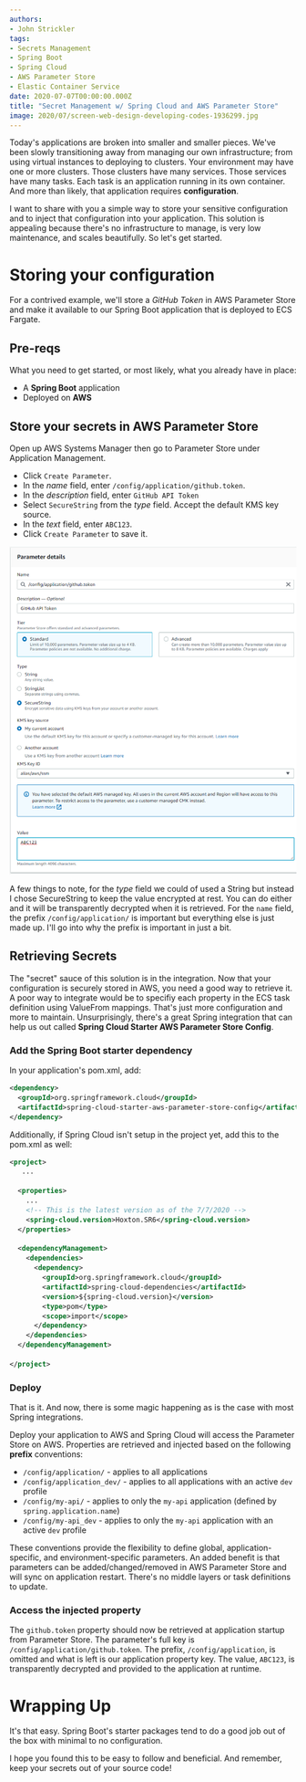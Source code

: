 ```yaml
---
authors:
- John Strickler
tags:
- Secrets Management
- Spring Boot
- Spring Cloud
- AWS Parameter Store
- Elastic Container Service
date: 2020-07-07T00:00:00.000Z
title: "Secret Management w/ Spring Cloud and AWS Parameter Store"
image: 2020/07/screen-web-design-developing-codes-1936299.jpg
---
```


Today's applications are broken into smaller and smaller pieces.  We've been slowly transitioning away from managing our own infrastructure; from using virtual instances to deploying to clusters.  Your environment may have one or more clusters.  Those clusters have many services.  Those services have many tasks.  Each task is an application running in its own container.  And more than likely, that application requires **configuration**.   

I want to share with you a simple way to store your sensitive configuration and to inject that configuration into your application.  This solution is appealing because there's no infrastructure to manage, is very low maintenance, and scales beautifully.  So let's get started.

# Storing your configuration

For a contrived example, we'll store a *GitHub Token* in AWS Parameter Store and make it available to our Spring Boot application that is deployed to ECS Fargate.

## Pre-reqs

What you need to get started, or most likely, what you already have in place:

- A **Spring Boot** application 
- Deployed on **AWS**


## Store your secrets in AWS Parameter Store

Open up AWS Systems Manager then go to Parameter Store under Application Management.

- Click `Create Parameter`.
- In the *name* field, enter `/config/application/github.token`.  
- In the *description* field, enter `GitHub API Token`
- Select `SecureString` from the *type* field.  Accept the default KMS key source.
- In the *text* field, enter `ABC123`.  
- Click `Create Parameter` to save it.

![Create Parameter Screenshot](https://raw.githubusercontent.com/ippontech/blog-usa/master/images/2020/07/aws-param-store-create-parameter.png)

A few things to note, for the *type* field we could of used a String but instead I chose SecureString to keep the value encrypted at rest.  You can do either and it will be transparently decrypted when it is retrieved.  For the `name` field, the prefix `/config/application/` is important but everything else is just made up.  I'll go into why the prefix is important in just a bit.


## Retrieving Secrets

The "secret" sauce of this solution is in the integration.  Now that your configuration is securely stored in AWS, you need a good way to retrieve it.  A poor way to integrate would be to specifiy each property in the ECS task definition using ValueFrom mappings.  That's just more configuration and more to maintain.  Unsurprisingly, there's a great Spring integration that can help us out called **Spring Cloud Starter AWS Parameter Store Config**.  

### Add the Spring Boot starter dependency

In your application's pom.xml, add:

```xml
<dependency>
  <groupId>org.springframework.cloud</groupId>
  <artifactId>spring-cloud-starter-aws-parameter-store-config</artifactId>
</dependency>
```

Additionally, if Spring Cloud isn't setup in the project yet, add this to the pom.xml as well:

```xml
<project>
   ...

  <properties>
    ...
    <!-- This is the latest version as of the 7/7/2020 -->
    <spring-cloud.version>Hoxton.SR6</spring-cloud.version> 
  </properties>
   
  <dependencyManagement>
    <dependencies>
      <dependency>
        <groupId>org.springframework.cloud</groupId>
        <artifactId>spring-cloud-dependencies</artifactId>
        <version>${spring-cloud.version}</version>
        <type>pom</type>
        <scope>import</scope>
      </dependency>
    </dependencies>
  </dependencyManagement>

</project>
```

### Deploy

That is it.  And now, there is some magic happening as is the case with most Spring integrations.

Deploy your application to AWS and Spring Cloud will access the Parameter Store on AWS.  Properties are retrieved and injected based on the following **prefix** conventions:

- `/config/application/` - applies to all applications 
- `/config/application_dev/` - applies to all applications with an active `dev` profile 
- `/config/my-api/` -  applies to only the `my-api` application (defined by `spring.application.name`)
- `/config/my-api_dev` -  applies to only the `my-api` application with an active `dev` profile  

These conventions provide the flexibility to define global, application-specific, and environment-specific parameters.  An added benefit is that parameters can be added/changed/removed in AWS Parameter Store and will sync on application restart.  There's no middle layers or task definitions to update.

### Access the injected property 

The `github.token` property should now be retrieved at application startup from Parameter Store.  The parameter's full key is `/config/application/github.token`.  The prefix, `/config/application`, is omitted and what is left is our application property key.  The value, `ABC123`, is transparently decrypted and provided to the application at runtime.

# Wrapping Up

It's that easy.  Spring Boot's starter packages tend to do a good job out of the box with minimal to no configuration.  

I hope you found this to be easy to follow and beneficial.  And remember, keep your secrets out of your source code!

